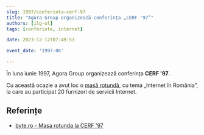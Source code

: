 ```yaml
---
slug: 1997/conferinta-cerf-97
title: "Agora Group organizează conferința „CERF '97”"
authors: [ilg-ul]
tags: [conferinte, internet]

date: 2023-12-12T07:49:53

event_date: '1997-06'

---
```


În luna iunie 1997, Agora Group organizează conferința **CERF '97**.

<!-- truncate -->

Cu această ocazie a avut loc o [masă rotundă](/amintiri/1997/agora-cerf-97-internet/), cu tema „Internet în România”,
la care au participat 20 furnizori de servicii Internet.

## Referințe

- [byte.ro - Masa rotunda la CERF '97](https://www.byte.ro/byte97-07/masa.html)
